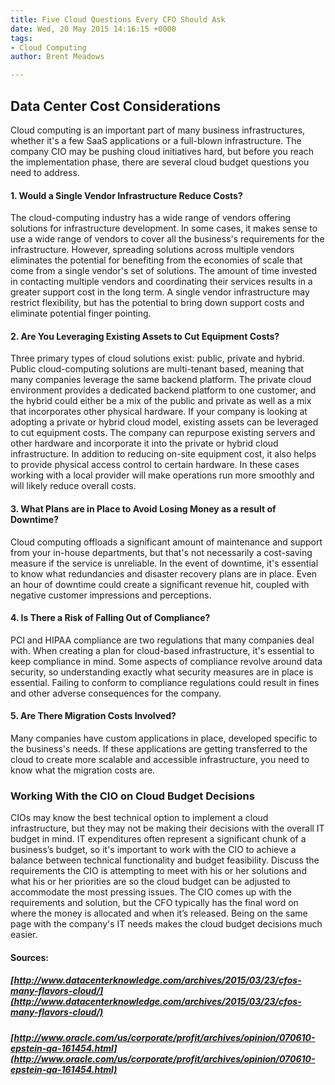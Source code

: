 ```yaml
---
title: Five Cloud Questions Every CFO Should Ask
date: Wed, 20 May 2015 14:16:15 +0000
tags:
- Cloud Computing
author: Brent Meadows

---
```

## Data Center Cost Considerations

Cloud computing is an important part of many business infrastructures, whether it's a few SaaS applications or a full-blown infrastructure. The company CIO may be pushing cloud initiatives hard, but before you reach the implementation phase, there are several cloud budget questions you need to address.

#### 1. Would a Single Vendor Infrastructure Reduce Costs?

The cloud-computing industry has a wide range of vendors offering solutions for infrastructure development. In some cases, it makes sense to use a wide range of vendors to cover all the business's requirements for the infrastructure. However, spreading solutions across multiple vendors eliminates the potential for benefiting from the economies of scale that come from a single vendor's set of solutions. The amount of time invested in contacting multiple vendors and coordinating their services results in a greater support cost in the long term. A single vendor infrastructure may restrict flexibility, but has the potential to bring down support costs and eliminate potential finger pointing.

#### 2. Are You Leveraging Existing Assets to Cut Equipment Costs?

Three primary types of cloud solutions exist: public, private and hybrid. Public cloud-computing solutions are multi-tenant based, meaning that many companies leverage the same backend platform. The private cloud environment provides a dedicated backend platform to one customer, and the hybrid could either be a mix of the public and private as well as a mix that incorporates other physical hardware. If your company is looking at adopting a private or hybrid cloud model, existing assets can be leveraged to cut equipment costs. The company can repurpose existing servers and other hardware and incorporate it into the private or hybrid cloud infrastructure. In addition to reducing on-site equipment cost, it also helps to provide physical access control to certain hardware. In these cases working with a local provider will make operations run more smoothly and will likely reduce overall costs.

#### 3. What Plans are in Place to Avoid Losing Money as a result of Downtime?

Cloud computing offloads a significant amount of maintenance and support from your in-house departments, but that's not necessarily a cost-saving measure if the service is unreliable. In the event of downtime, it's essential to know what redundancies and disaster recovery plans are in place. Even an hour of downtime could create a significant revenue hit, coupled with negative customer impressions and perceptions.

#### 4. Is There a Risk of Falling Out of Compliance?

PCI and HIPAA compliance are two regulations that many companies deal with. When creating a plan for cloud-based infrastructure, it's essential to keep compliance in mind. Some aspects of compliance revolve around data security, so understanding exactly what security measures are in place is essential. Failing to conform to compliance regulations could result in fines and other adverse consequences for the company.

#### 5. Are There Migration Costs Involved?

Many companies have custom applications in place, developed specific to the business's needs. If these applications are getting transferred to the cloud to create more scalable and accessible infrastructure, you need to know what the migration costs are.

### Working With the CIO on Cloud Budget Decisions

CIOs may know the best technical option to implement a cloud infrastructure, but they may not be making their decisions with the overall IT budget in mind. IT expenditures often represent a significant chunk of a business’s budget, so it's important to work with the CIO to achieve a balance between technical functionality and budget feasibility. Discuss the requirements the CIO is attempting to meet with his or her solutions and what his or her priorities are so the cloud budget can be adjusted to accommodate the most pressing issues. The CIO comes up with the requirements and solution, but the CFO typically has the final word on where the money is allocated and when it’s released. Being on the same page with the company's IT needs makes the cloud budget decisions much easier.

#### Sources:

##### [http://www.datacenterknowledge.com/archives/2015/03/23/cfos-many-flavors-cloud/](http://www.datacenterknowledge.com/archives/2015/03/23/cfos-many-flavors-cloud/)

##### [http://www.oracle.com/us/corporate/profit/archives/opinion/070610-epstein-qa-161454.html](http://www.oracle.com/us/corporate/profit/archives/opinion/070610-epstein-qa-161454.html)